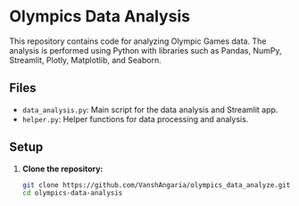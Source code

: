 # Olympics Data Analysis

This repository contains code for analyzing Olympic Games data. The analysis is performed using Python with libraries such as Pandas, NumPy, Streamlit, Plotly, Matplotlib, and Seaborn.

## Files

- `data_analysis.py`: Main script for the data analysis and Streamlit app.
- `helper.py`: Helper functions for data processing and analysis.

## Setup

1. **Clone the repository:**

   ```bash
   git clone https://github.com/VanshAngaria/olympics_data_analyze.git
   cd olympics-data-analysis
